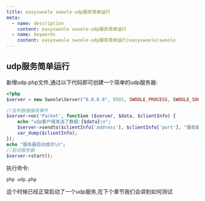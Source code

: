 ```yaml
---
title: easyswoole swoole-udp服务简单运行
meta:
  - name: description
    content: easyswoole swoole-udp服务简单运行
  - name: keywords
    content: easyswoole swoole-udp服务简单运行|easyswoole|swoole
---
```


## udp服务简单运行
新增udp.php文件,通过以下代码即可创建一个简单的udp服务器:

```php
<?php
$server = new Swoole\Server("0.0.0.0", 9502, SWOOLE_PROCESS, SWOOLE_SOCK_UDP);

//监听数据接收事件
$server->on('Packet', function ($server, $data, $clientInfo) {
    echo "udp客户端发送了数据:{$data}\n";
    $server->sendto($clientInfo['address'], $clientInfo['port'], "服务器回复:{$data}");
    var_dump($clientInfo);
});
echo "服务器启动成功\n";
//启动服务器
$server->start();
```

执行命令:  
```
php udp.php
```

这个时候已经正常启动了一个udp服务,在下个章节我们会讲到如何测试
